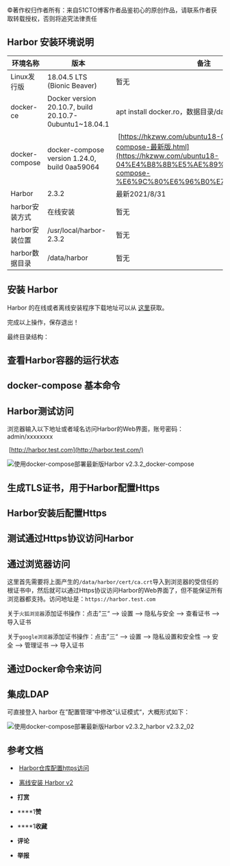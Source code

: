 ©著作权归作者所有：来自51CTO博客作者品鉴初心的原创作品，请联系作者获取转载授权，否则将追究法律责任

## Harbor 安装环境说明

| 环境名称 | 版本 | 备注 |
| --- | --- | --- |
| Linux发行版 | 18.04.5 LTS (Bionic Beaver) | 暂无 |
| docker-ce | Docker version 20.10.7, build 20.10.7-0ubuntu1~18.04.1 | apt install docker.ro，数据目录/data/docker |
| docker-compose | docker-compose version 1.24.0, build 0aa59064 |  [https://hkzww.com/ubuntu18-04下安装docker-compose-最新版.html](https://hkzww.com/ubuntu18-04%E4%B8%8B%E5%AE%89%E8%A3%85docker-compose-%E6%9C%80%E6%96%B0%E7%89%88.html) |
| Harbor | 2.3.2 | 最新2021/8/31 |
| harbor安装方式 | 在线安装 | 暂无 |
| harbor安装位置 | /usr/local/harbor-2.3.2 | 暂无 |
| harbor数据目录 | /data/harbor | 暂无 |

## 安装 Harbor

Harbor 的在线或者离线安装程序下载地址可以从 [这里](https://github.com/goharbor/harbor/releases)获取。

完成以上操作，保存退出！

最终目录结构：

## 查看Harbor容器的运行状态

## docker-compose 基本命令

## Harbor测试访问

浏览器输入以下地址或者域名访问Harbor的Web界面，账号密码：admin/xxxxxxxx

 [http://harbor.test.com](http://harbor.test.com/)

![使用docker-compose部署最新版Harbor v2.3.2_docker-compose](https://s2.51cto.com/images/blog/202109/02/7be922ee69ae334e35cd8aef8ea441bd.jpeg?x-oss-process=image/watermark,size_14,text_QDUxQ1RP5Y2a5a6i,color_FFFFFF,t_30,g_se,x_10,y_10,shadow_20,type_ZmFuZ3poZW5naGVpdGk=)

## 生成TLS证书，用于Harbor配置Https

## Harbor安装后配置Https

## 测试通过Https协议访问Harbor

## 通过浏览器访问

这里首先需要将上面产生的`/data/harbor/cert/ca.crt`导入到浏览器的受信任的根证书中，然后就可以通过Https协议访问Harbor的Web界面了，但不能保证所有浏览器都支持。访问地址是：`https://harbor.test.com`

关于`火狐浏览器`添加证书操作：点击”三“ --> 设置 --> 隐私与安全 --> 查看证书 --> 导入证书

关于`google浏览器`添加证书操作：点击”三“ --> 设置 --> 隐私设置和安全性 --> 安全 --> 管理证书 --> 导入证书

## 通过Docker命令来访问

## 集成LDAP

可直接登入 harbor 在”配置管理“中修改”认证模式“，大概形式如下：

![使用docker-compose部署最新版Harbor v2.3.2_harbor v2.3.2_02](https://s2.51cto.com/images/blog/202109/02/cd46c970748b52aafba186bd31b33395.jpeg?x-oss-process=image/watermark,size_14,text_QDUxQ1RP5Y2a5a6i,color_FFFFFF,t_30,g_se,x_10,y_10,shadow_20,type_ZmFuZ3poZW5naGVpdGk=)

## 参考文档

-    [Harbor仓库配置https访问](https://www.cnblogs.com/sanduzxcvbnm/p/11956347.html)
    
-    [离线安装 Harbor v2](https://blog.atompi.com/2020/08/03/%E7%A6%BB%E7%BA%BF%E5%AE%89%E8%A3%85%20Harbor%20v2/)
    

-   **打赏**
-   ****1**赞**
-   ****1**收藏**
-   **评论**
-   **举报**